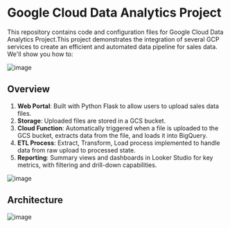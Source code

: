 # Google Cloud Data Analytics Project

This repository contains code and configuration files for Google Cloud Data Analytics Project.This project demonstrates the integration of several GCP services to create an efficient and automated data pipeline for sales data. We'll show you how to:

![image](https://github.com/user-attachments/assets/fb39776c-fae5-4d04-8943-6595cf711ccf)


## Overview

1. **Web Portal**: Built with Python Flask to allow users to upload sales data files.
2. **Storage**: Uploaded files are stored in a GCS bucket.
3. **Cloud Function**: Automatically triggered when a file is uploaded to the GCS bucket, extracts data from the file, and loads it into BigQuery.
4. **ETL Process**: Extract, Transform, Load process implemented to handle data from raw upload to processed state.
5. **Reporting**: Summary views and dashboards in Looker Studio for key metrics, with filtering and drill-down capabilities.

![image](https://github.com/user-attachments/assets/8e6ecbb6-ab2a-43d9-93bb-e09159c25896)

## Architecture

![image](https://github.com/user-attachments/assets/9ecad4f3-ab55-4f15-8e78-73602dd7ead9)
